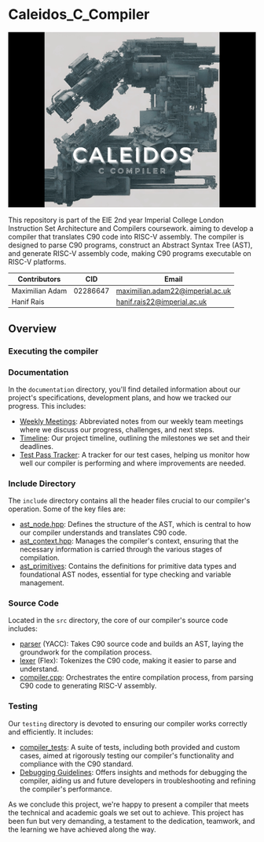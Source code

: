 # Caleidos_C_Compiler
<p align="center">
  <img src="./documentation/media/logo_img2.png" alt="image_alt_text">
</p>


This repository is part of the EIE 2nd year Imperial College London Instruction Set Architecture and Compilers coursework. aiming to develop a compiler that translates C90 code into RISC-V assembly. The compiler is designed to parse C90 programs, construct an Abstract Syntax Tree (AST), and generate RISC-V assembly code, making C90 programs executable on RISC-V platforms.


|Contributors|CID|Email|
| ------ | ------ | ------ |
|Maximilian Adam| 02286647 | maximilian.adam22@imperial.ac.uk |
| Hanif Rais | | hanif.rais22@imperial.ac.uk |

## Overview

### Executing the compiler

### Documentation

In the `documentation` directory, you'll find detailed information about our project's specifications, development plans, and how we tracked our progress. This includes:

- [Weekly Meetings](./documentation/planning/): Abbreviated notes from our weekly team meetings where we discuss our progress, challenges, and next steps.
- [Timeline](./documentation/planning/Timeline.md): Our project timeline, outlining the milestones we set and their deadlines.
- [Test Pass Tracker](./documentation/planning/TestPassTracker.md): A tracker for our test cases, helping us monitor how well our compiler is performing and where improvements are needed.

### Include Directory

The `include` directory contains all the header files crucial to our compiler's operation. Some of the key files are:

- [ast_node.hpp](./include/ast/ast_node.hpp): Defines the structure of the AST, which is central to how our compiler understands and translates C90 code.
- [ast_context.hpp](./include/ast/ast_context.hpp): Manages the compiler's context, ensuring that the necessary information is carried through the various stages of compilation.
- [ast_primitives](./include/ast/primitives/ast_primitives.hpp): Contains the definitions for primitive data types and foundational AST nodes, essential for type checking and variable management.

### Source Code

Located in the `src` directory, the core of our compiler's source code includes:

- [parser](./src/parser.y) (YACC): Takes C90 source code and builds an AST, laying the groundwork for the compilation process.
- [lexer](./src/lexer.flex) (Flex): Tokenizes the C90 code, making it easier to parse and understand.
- [compiler.cpp](./src/compiler.cpp): Orchestrates the entire compilation process, from parsing C90 code to generating RISC-V assembly.

### Testing

Our `testing` directory is devoted to ensuring our compiler works correctly and efficiently. It includes:

- [compiler_tests](./testing/compiler_tests): A suite of tests, including both provided and custom cases, aimed at rigorously testing our compiler's functionality and compliance with the C90 standard.
- [Debugging Guidelines](./testing/compiler_tests): Offers insights and methods for debugging the compiler, aiding us and future developers in troubleshooting and refining the compiler's performance.


As we conclude this project, we're happy to present a compiler that meets the technical and academic goals we set out to achieve. This project has been fun but very demanding, a testament to the dedication, teamwork, and the  learning we have achieved along the way.
